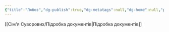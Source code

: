 ```yaml
---
{"title":"Любов","dg-publish":true,"dg-metatags":null,"dg-home":null,"permalink":"/sim-ya-suvorovih/lyubov/","dgPassFrontmatter":true,"noteIcon":""}
---
```


[[Сім'я Суворових/Підробка документів\|Підробка документів]]